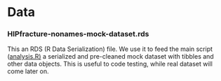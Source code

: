 # Data

### HIPfracture-nonames-mock-dataset.rds
This an RDS (R Data Serialization) file. We use it to feed the main script ([analysis.R)](https://github.com/kapefier/BrokenFemursPSM/blob/main/code/analysis.R) a serialized and pre-cleaned mock dataset with tibbles and other data objects.
This is useful to code testing, while real dataset will come later on. 
    

